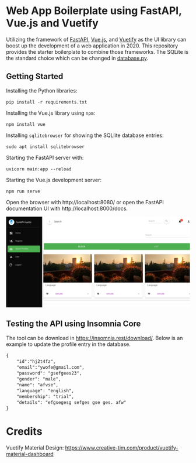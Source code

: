 # Web App Boilerplate using FastAPI, Vue.js and Vuetify

Utilizing the framework of [FastAPI](https://fastapi.tiangolo.com/), [Vue.js](https://vuejs.org/), and [Vuetify](https://vuetifyjs.com/en/) as the UI library can boost up the development of a web application in 2020. This repository provides the starter boilerplate to combine those frameworks. The SQLite is the standard choice which can be changed in [database.py](.database.py).

## Getting Started

Installing the Python libraries:

    pip install -r requirements.txt

Installing the Vue.js library using `npm`:

    npm install vue

Installing `sqlitebrowser` for showing the SQLlite database entries:

    sudo apt install sqlitebrowser

Starting the FastAPI server with:

    uvicorn main:app --reload

Starting the Vue.js development server:

    npm run serve

Open the browser with http://localhost:8080/ or open the FastAPI documentation UI with http://localhost:8000/docs.

![UI][web-ui]

## Testing the API using Insomnia Core

The tool can be download in https://insomnia.rest/download/. Below is an example to update the profile entry in the database.

```
{
	"id":"hj2t4fz",
	"email":"ywofe@gmail.com",
	"password": "gsefgees23",
	"gender": "male",
	"name": "afvse",
	"language": "english",
	"membership": "trial",
	"details": "efgsegesg sefges gse ges. afw"
}
```

# Credits

Vuetify Material Design: https://www.creative-tim.com/product/vuetify-material-dashboard

[web-ui]: vuetify-material/src/assets/UI.png